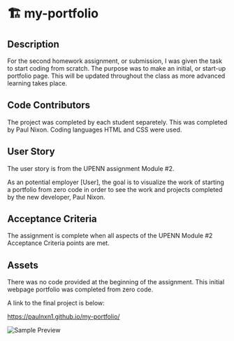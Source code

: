 # 🏗️ my-portfolio

## Description 

For the second homework assignment, or submission, I was given the task to start coding from scratch.  The purpose was to make an initial, or start-up portfolio page.  This will be updated throughout the class as more advanced learning takes place.  


## Code Contributors
The project was completed by each student separetely.  This was completed by Paul Nixon. Coding languages HTML and CSS were used.  


## User Story 
The user story is from the UPENN assignment Module #2.

As an potential employer [User], the goal is to visualize the work of starting a portfolio from zero code in order to see the work and projects completed by the new developer, Paul Nixon. 


## Acceptance Criteria
The assignment is complete when all aspects of the UPENN Module #2 Acceptance Criteria points are met. 


## Assets
There was no code provided at the beginning of the assignment.  This initial webpage portfolio was completed from zero code. 

A link to the final project is below:

https://paulnxn1.github.io/my-portfolio/

![Sample Preview](https://user-images.githubusercontent.com/84299358/228712956-1cd5409e-edce-4ab7-9aaa-676673a1673a.png)
